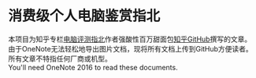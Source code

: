 # 消费级个人电脑鉴赏指北

本项目为知乎专栏[电脑评测指北](https://zhuanlan.zhihu.com/c_1227907112795475968)作者强酸性百万甜面包[知乎](https://www.zhihu.com/people/ge-yu-ting-zhu-82)[GitHub](https://github.com/PegionFish)撰写的文章。  
由于OneNote无法轻松地导出图片文档，现将所有文档上传到GitHub方便读者。  
所有文章不特指任何厂商或机型。  
You'll need OneNote 2016 to read these documents.